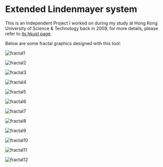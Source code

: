 # Extended Lindenmayer system


This is an Independent Project I worked on during my study at Hong Kong University of Science & Technology back in 2009, for more details, please refer to [its hkust page](https://www.cse.ust.hk/~rossiter/independent_studies_projects/l_systems_animation/index.html).

Below are some fractal graphics designed with this tool:

![fractal1](https://zlxadhkust.files.wordpress.com/2017/07/p789603951.jpg)

![fractal2](https://zlxadhkust.files.wordpress.com/2017/07/p789603982.jpg)

![fractal3](https://zlxadhkust.files.wordpress.com/2017/07/p789603147.jpg)

![fractal4](https://zlxadhkust.files.wordpress.com/2017/07/p789604019.jpg)

![fractal5](https://zlxadhkust.files.wordpress.com/2017/07/p789603076.jpg)

![fractal6](https://zlxadhkust.files.wordpress.com/2017/07/p789603105.jpg)

![fractal7](https://zlxadhkust.files.wordpress.com/2017/07/p789603119.jpg)

![fractal8](https://zlxadhkust.files.wordpress.com/2017/07/p789603932.jpg)

![fractal9](https://zlxadhkust.files.wordpress.com/2017/07/p789602254.jpg)

![fractal10](https://zlxadhkust.files.wordpress.com/2017/07/p789603124.jpg)

![fractal11](https://zlxadhkust.files.wordpress.com/2017/07/p789602248.jpg)

![fractal12](https://zlxadhkust.files.wordpress.com/2017/07/p789602233.jpg)
